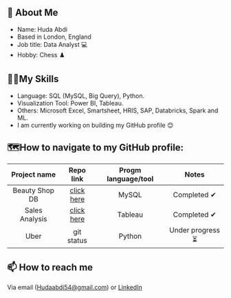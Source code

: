 ## **👩 About Me**

- Name: Huda Abdi
- Based in London, England
- Job title: Data Analyst 💻
- Hobby: Chess ♟️

## **🔌🧬My Skills**

- Language: SQL (MySQL, Big Query), Python.
- Visualization Tool: Power BI, Tableau.
- Others: Microsoft Excel, Smartsheet, HRIS, SAP, Databricks, Spark and ML.
- I am currently working on building my GitHub profile 😊

  

## **🗺How to navigate to my GitHub profile:**

| Project name | Repo link | Progm language/tool  | Notes |
|    :---:     |     :---:      |     :---: |            :---: |
| Beauty Shop DB   | [click here](https://github.com/Huda30/CFG-SQL-Project/blob/main/SQL_Project_Beauty_Database.pdf)    | MySQL    |  Completed ✔   |
| Sales Analysis   | [click here](https://github.com/Huda30/Data-Superstore/blob/main/FTD%20Tableau%20Sales%20Analysis.twbx)     | Tableau    |  Completed ✔   |
| Uber   | git status     | Python    |  Under progress ⏳   |


## **📫 How to reach me**

Via email ([Hudaabdi54@gmail.com](mailto:Hudaabdi54@gmail.com)) or [LinkedIn](https://www.linkedin.com/in/huda-abdi-798980172/)

